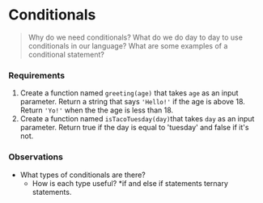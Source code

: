 # Conditionals

> Why do we need conditionals? What do we do day to day to use conditionals in our language? What are some examples of a conditional statement?

### Requirements

1. Create a function named ```greeting(age)``` that takes ```age``` as an input parameter.  Return a string that says ```'Hello!'``` if the age is above 18.  Return ```'Yo!'``` when the the age is less than 18.
2. Create a function named ```isTacoTuesday(day)```that takes ```day``` as an input parameter.  Return true if the day is equal to 'tuesday' and false if it's not.


### Observations

* What types of conditionals are there?
    * How is each type useful?
        *if and else if statements ternary statements.
